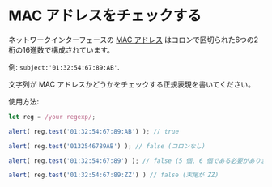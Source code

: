 # MAC アドレスをチェックする

ネットワークインターフェースの [MAC アドレス](https://en.wikipedia.org/wiki/MAC_address) はコロンで区切られた6つの2桁の16進数で構成されています。

例: `subject:'01:32:54:67:89:AB'`.

文字列が MAC アドレスかどうかをチェックする正規表現を書いてください。

使用方法:
```js
let reg = /your regexp/;

alert( reg.test('01:32:54:67:89:AB') ); // true

alert( reg.test('0132546789AB') ); // false (コロンなし)

alert( reg.test('01:32:54:67:89') ); // false (5 個, 6 個である必要があります)

alert( reg.test('01:32:54:67:89:ZZ') ) // false (末尾が ZZ)
```
